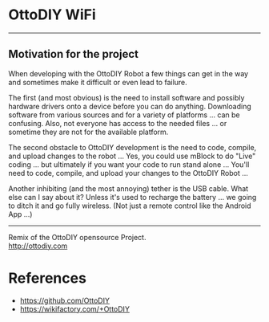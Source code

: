 # OttoDIY WiFi
-------------------------------------------------------------------------------------------------------------------------
## Motivation for the project

When developing with the OttoDIY Robot a few things can get in the way and sometimes make it difficult or even lead to failure. 


The first (and most obvious) is the need to install software and possibly hardware drivers onto a device before you can do anything. Downloading software from various sources and for a variety of platforms ... can be confusing. Also, not everyone has access to the needed files ... or sometime they are not for the available platform.


The second obstacle to OttoDIY development is the need to code, compile, and upload changes to the robot ... Yes, you could use mBlock to do "Live" coding ... but ultimately if you want your code to run stand alone ... You'll need to code, compile, and upload your changes to the OttoDIY Robot ...


Another inhibiting (and the most annoying) tether is the USB cable. What else can I say about it? Unless it's used to recharge the battery ... we going to ditch it and go fully wireless. (Not just a remote control like the Android App ...)

-------------------------------------------------------------------------------------------------------------------------
Remix of the OttoDIY opensource Project.  
http://ottodiy.com 


# References
- https://github.com/OttoDIY
- https://wikifactory.com/+OttoDIY
